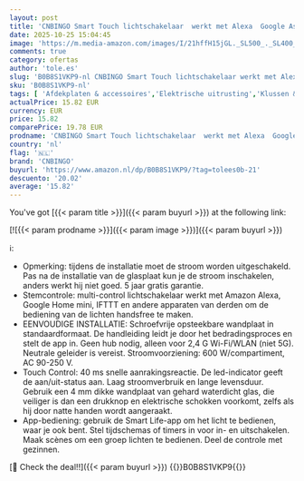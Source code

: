 ```yaml
---
layout: post
title: 'CNBINGO Smart Touch lichtschakelaar  werkt met Alexa  Google Assistant  wifi-schakelaar  inbouw  met glazen paneel  wandschakelaar  eenvoudig in wit  neutrale geleider is vereist  600 W/vak'
date: 2025-10-25 15:04:45
image: 'https://m.media-amazon.com/images/I/21hffH15jGL._SL500_._SL400_.jpg'
comments: true
category: ofertas
author: 'tole.es'
slug: 'B0B8S1VKP9-nl CNBINGO Smart Touch lichtschakelaar werkt met Alexa Google...'
sku: 'B0B8S1VKP9-nl'
tags: [ 'Afdekplaten & accessoires','Elektrische uitrusting','Klussen & gereedschap','Lichtschakelaars','cnbingo','🇳🇱', ]
actualPrice: 15.82 EUR
currency: EUR
price: 15.82
comparePrice: 19.78 EUR
prodname: 'CNBINGO Smart Touch lichtschakelaar  werkt met Alexa  Google Assistant  wifi-schakelaar  inbouw  met glazen paneel  wandschakelaar  eenvoudig in wit  neutrale geleider is vereist  600 W/vak'
country: 'nl'
flag: '🇳🇱'
brand: 'CNBINGO'
buyurl: 'https://www.amazon.nl/dp/B0B8S1VKP9/?tag=tolees0b-21'
descuento: '20.02'
average: '15.82'
---
```


You've got [{{< param title >}}]({{< param buyurl >}}) at the following link:

[![{{< param prodname >}}]({{< param image >}})]({{< param buyurl >}})

ℹ️:

- Opmerking: tijdens de installatie moet de stroom worden uitgeschakeld. Pas na de installatie van de glasplaat kun je de stroom inschakelen, anders werkt hij niet goed. 5 jaar gratis garantie.
- Stemcontrole: multi-control lichtschakelaar werkt met Amazon Alexa, Google Home mini, IFTTT en andere apparaten van derden om de bediening van de lichten handsfree te maken.
- EENVOUDIGE INSTALLATIE: Schroefvrije opsteekbare wandplaat in standaardformaat. De handleiding leidt je door het bedradingsproces en stelt de app in. Geen hub nodig, alleen voor 2,4 G Wi-Fi/WLAN (niet 5G). Neutrale geleider is vereist. Stroomvoorziening: 600 W/compartiment, AC 90-250 V.
- Touch Control: 40 ms snelle aanrakingsreactie. De led-indicator geeft de aan/uit-status aan. Laag stroomverbruik en lange levensduur. Gebruik een 4 mm dikke wandplaat van gehard waterdicht glas, die veiliger is dan een drukknop en elektrische schokken voorkomt, zelfs als hij door natte handen wordt aangeraakt.
- App-bediening: gebruik de Smart Life-app om het licht te bedienen, waar je ook bent. Stel tijdschemas of timers in voor in- en uitschakelen. Maak scènes om een groep lichten te bedienen. Deel de controle met gezinnen.

[🛒 Check the deal!!]({{< param buyurl >}})
{{<world>}}B0B8S1VKP9{{</world>}}
